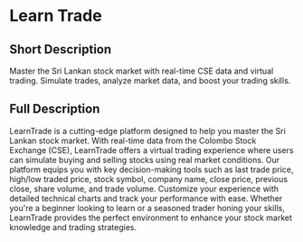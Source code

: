 # Learn Trade
## Short Description
Master the Sri Lankan stock market with real-time CSE data and virtual trading. Simulate trades, analyze market data, and boost your trading skills.

## Full Description
LearnTrade is a cutting-edge platform designed to help you master the Sri Lankan stock market. With real-time data from the Colombo Stock Exchange (CSE), LearnTrade offers a virtual trading experience where users can simulate buying and selling stocks using real market conditions. Our platform equips you with key decision-making tools such as last trade price, high/low traded price, stock symbol, company name, close price, previous close, share volume, and trade volume. Customize your experience with detailed technical charts and track your performance with ease. Whether you're a beginner looking to learn or a seasoned trader honing your skills, LearnTrade provides the perfect environment to enhance your stock market knowledge and trading strategies.